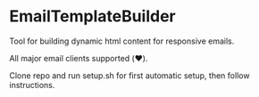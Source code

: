 EmailTemplateBuilder
====================

Tool for building dynamic html content for responsive emails.

All major email clients supported (:heart:).

Clone repo and run setup.sh for first automatic setup, then follow instructions.
